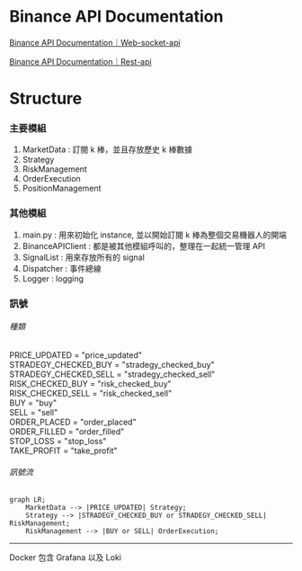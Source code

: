 # Binance API Documentation

[Binance API Documentation｜Web-socket-api](https://github.com/binance/binance-spot-api-docs/blob/master/web-socket-api.md)

[Binance API Documentation｜Rest-api](https://github.com/binance/binance-spot-api-docs/blob/master/rest-api.md)


# Structure

### 主要模組
1. MarketData : 訂閱 k 棒，並且存放歷史 k 棒數據
2. Strategy
3. RiskManagement
4. OrderExecution
5. PositionManagement

### 其他模組
1. main.py : 用來初始化 instance, 並以開始訂閱 k 棒為整個交易機器人的開端
2. BinanceAPIClient : 都是被其他模組呼叫的，整理在一起統一管理 API
3. SignalList : 用來存放所有的 signal
4. Dispatcher : 事件總線
5. Logger : logging

### 訊號
###### 種類
PRICE_UPDATED = "price_updated" </br>
STRADEGY_CHECKED_BUY = "stradegy_checked_buy" </br>
STRADEGY_CHECKED_SELL = "stradegy_checked_sell" </br>
RISK_CHECKED_BUY = "risk_checked_buy" </br>
RISK_CHECKED_SELL = "risk_checked_sell" </br>
BUY = "buy" </br>
SELL = "sell" </br>
ORDER_PLACED = "order_placed" </br>
ORDER_FILLED = "order_filled" </br>
STOP_LOSS = "stop_loss" </br>
TAKE_PROFIT = "take_profit" </br>

###### 訊號流
```mermaid
graph LR;
    MarketData --> |PRICE_UPDATED| Strategy;
    Strategy --> |STRADEGY_CHECKED_BUY or STRADEGY_CHECKED_SELL| RiskManagement;
    RiskManagement --> |BUY or SELL| OrderExecution;
```


---
Docker 包含 Grafana 以及 Loki